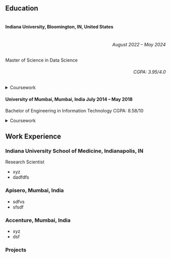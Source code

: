## Education
<h4 style="display: inline-block"> Indiana University, Bloomington, IN, United States</h4> <h6 display="inline" align="right">August 2022 – May 2024</h6> 
<div>Master of Science in Data Science <h6 align="right">CGPA: 3.95/4.0</h6> </div>
<details>
  <summary>Coursework</summary>
  <ul>
    <li>Applied Machine Learning</li>
    <li>Applied Database Technologies</li>
    <li>Statistics</li>
    <li>Data Visualization</li>
    <li>Big Data Technologies</li>
    <li>Natural Language Processing</li>
    <li>Music Data Mining</li>
    <li>Social Media Informatics</li>
  </ul>
</details>

#### University of Mumbai, Mumbai, India					           	                 	                                                                                                    July 2014 – May 2018
Bachelor of Engineering in Information Technology					 	                  	                                                                                                          CGPA: 8.58/10 
<details>
<summary>Coursework</summary>
- Object Oriented Programming
- Data Structures and Algorthms
- Database Concepts
- Operating Systems
- Computer Networks
- Applied Mathematics
- Web Technologies
- Data Mining and Business Intelligence
- Artificial Intelligence
- Cloud Computing
- Software Engineering
- Virtual Reality
</details>

## Work Experience
### Indiana University School of Medicine, Indianapolis, IN
Research Scientist
- xyz
- dadfdfs

### Apisero, Mumbai, India
- sdfvs
- sfsdf

### Accenture, Mumbai, India
- xyz
- dsf

### Projects
